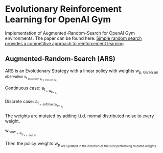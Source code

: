 # Evolutionary Reinforcement Learning for OpenAI Gym
Implementation of Augmented-Random-Search for OpenAI Gym environments.
The paper can be found here: [Simple random search provides a competitive approach to reinforcement learning](https://arxiv.org/abs/1803.07055)

## Augmented-Random-Search (ARS)
ARS is an Evolutionary Strategy with a linear policy with weights w<sub>p.
Given an obervation s<sub>t<sub> an a ction a<sub>t is choosen by:

Continuous case:
a<sub>t<sub> = w<sub>p<sub> * s<sub>t<sub>

Discrete case:
a<sub>t<sub> = softmax(w<sub>p<sub> * s<sub>t<sub>)
  
The weights are mutated by adding i.i.d. normal distributed noise to every weight. 

w<sub>new<sub> = w<sub>p<sub> + &alpha; * N(0, 1)

Then the policy weights w<sub>p<sub> are updated in the direction of the best performing mutated weights.
